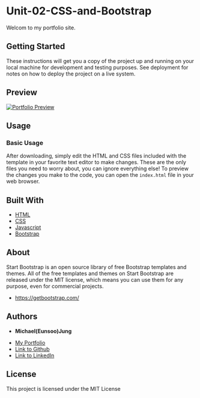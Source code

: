# Unit-02-CSS-and-Bootstrap

Welcom to my portfolio site.

## Getting Started

These instructions will get you a copy of the project up and running on your local machine for development and testing purposes. See deployment for notes on how to deploy the project on a live system.

## Preview

[![Portfolio Preview](https://github.com/EunsooJung/Unit-02-Responsive-Portfolio/blob/master/images/Portfolio-Preview.png)](https://github.com/EunsooJung/Unit-02-Responsive-Portfolio/blob/master/images/Portfolio-Preview.png)

## Usage

### Basic Usage

After downloading, simply edit the HTML and CSS files included with the template in your favorite text editor to make changes. These are the only files you need to worry about, you can ignore everything else! To preview the changes you make to the code, you can open the `index.html` file in your web browser.

## Built With

- [HTML](https://developer.mozilla.org/en-US/docs/Web/HTML)
- [CSS](https://developer.mozilla.org/en-US/docs/Web/CSS)
- [Javascript](https://developer.mozilla.org/en-US/docs/Web/JavaScript)
- [Bootstrap](https://getbootstrap.com/)

## About

Start Bootstrap is an open source library of free Bootstrap templates and themes. All of the free templates and themes on Start Bootstrap are released under the MIT license, which means you can use them for any purpose, even for commercial projects.

- https://getbootstrap.com/

## Authors

- **Michael(Eunsoo)Jung**

* [My Portfolio](https://eunsoojung.github.io/Unit-02-Responsive-Portfolio/portfolio.html)
* [Link to Github](https://github.com/EunsooJung/)
* [Link to LinkedIn](www.linkedin.com/in/eun-soo-jung/)

## License

This project is licensed under the MIT License
